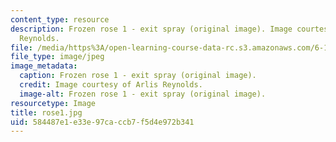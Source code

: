 ```yaml
---
content_type: resource
description: Frozen rose 1 - exit spray (original image). Image courtesy of Arlis
  Reynolds.
file: /media/https%3A/open-learning-course-data-rc.s3.amazonaws.com/6-163-strobe-project-laboratory-fall-2005/584487e1e33e97caccb7f5d4e972b341_rose1.jpg
file_type: image/jpeg
image_metadata:
  caption: Frozen rose 1 - exit spray (original image).
  credit: Image courtesy of Arlis Reynolds.
  image-alt: Frozen rose 1 - exit spray (original image).
resourcetype: Image
title: rose1.jpg
uid: 584487e1-e33e-97ca-ccb7-f5d4e972b341
---
```

